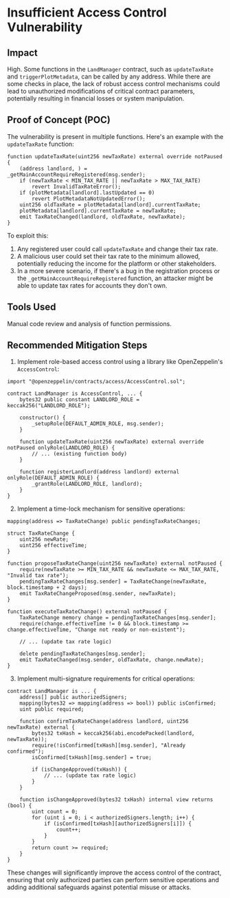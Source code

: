 # Insufficient Access Control Vulnerability

## Impact

High. Some functions in the `LandManager` contract, such as `updateTaxRate` and `triggerPlotMetadata`, can be called by any address. While there are some checks in place, the lack of robust access control mechanisms could lead to unauthorized modifications of critical contract parameters, potentially resulting in financial losses or system manipulation.

## Proof of Concept (POC)

The vulnerability is present in multiple functions. Here's an example with the `updateTaxRate` function:

```solidity
function updateTaxRate(uint256 newTaxRate) external override notPaused {
    (address landlord, ) = _getMainAccountRequireRegistered(msg.sender);
    if (newTaxRate < MIN_TAX_RATE || newTaxRate > MAX_TAX_RATE)
        revert InvalidTaxRateError();
    if (plotMetadata[landlord].lastUpdated == 0)
        revert PlotMetadataNotUpdatedError();
    uint256 oldTaxRate = plotMetadata[landlord].currentTaxRate;
    plotMetadata[landlord].currentTaxRate = newTaxRate;
    emit TaxRateChanged(landlord, oldTaxRate, newTaxRate);
}
```

To exploit this:
1. Any registered user could call `updateTaxRate` and change their tax rate.
2. A malicious user could set their tax rate to the minimum allowed, potentially reducing the income for the platform or other stakeholders.
3. In a more severe scenario, if there's a bug in the registration process or the `_getMainAccountRequireRegistered` function, an attacker might be able to update tax rates for accounts they don't own.

## Tools Used

Manual code review and analysis of function permissions.

## Recommended Mitigation Steps

1. Implement role-based access control using a library like OpenZeppelin's `AccessControl`:

```solidity
import "@openzeppelin/contracts/access/AccessControl.sol";

contract LandManager is AccessControl, ... {
    bytes32 public constant LANDLORD_ROLE = keccak256("LANDLORD_ROLE");
    
    constructor() {
        _setupRole(DEFAULT_ADMIN_ROLE, msg.sender);
    }
    
    function updateTaxRate(uint256 newTaxRate) external override notPaused onlyRole(LANDLORD_ROLE) {
        // ... (existing function body)
    }
    
    function registerLandlord(address landlord) external onlyRole(DEFAULT_ADMIN_ROLE) {
        _grantRole(LANDLORD_ROLE, landlord);
    }
}
```

2. Implement a time-lock mechanism for sensitive operations:

```solidity
mapping(address => TaxRateChange) public pendingTaxRateChanges;

struct TaxRateChange {
    uint256 newRate;
    uint256 effectiveTime;
}

function proposeTaxRateChange(uint256 newTaxRate) external notPaused {
    require(newTaxRate >= MIN_TAX_RATE && newTaxRate <= MAX_TAX_RATE, "Invalid tax rate");
    pendingTaxRateChanges[msg.sender] = TaxRateChange(newTaxRate, block.timestamp + 2 days);
    emit TaxRateChangeProposed(msg.sender, newTaxRate);
}

function executeTaxRateChange() external notPaused {
    TaxRateChange memory change = pendingTaxRateChanges[msg.sender];
    require(change.effectiveTime != 0 && block.timestamp >= change.effectiveTime, "Change not ready or non-existent");
    
    // ... (update tax rate logic)
    
    delete pendingTaxRateChanges[msg.sender];
    emit TaxRateChanged(msg.sender, oldTaxRate, change.newRate);
}
```

3. Implement multi-signature requirements for critical operations:

```solidity
contract LandManager is ... {
    address[] public authorizedSigners;
    mapping(bytes32 => mapping(address => bool)) public isConfirmed;
    uint public required;

    function confirmTaxRateChange(address landlord, uint256 newTaxRate) external {
        bytes32 txHash = keccak256(abi.encodePacked(landlord, newTaxRate));
        require(!isConfirmed[txHash][msg.sender], "Already confirmed");
        isConfirmed[txHash][msg.sender] = true;
        
        if (isChangeApproved(txHash)) {
            // ... (update tax rate logic)
        }
    }

    function isChangeApproved(bytes32 txHash) internal view returns (bool) {
        uint count = 0;
        for (uint i = 0; i < authorizedSigners.length; i++) {
            if (isConfirmed[txHash][authorizedSigners[i]]) {
                count++;
            }
        }
        return count >= required;
    }
}
```

These changes will significantly improve the access control of the contract, ensuring that only authorized parties can perform sensitive operations and adding additional safeguards against potential misuse or attacks.

